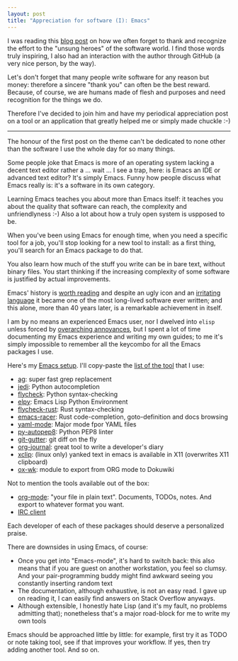 ```yaml
---
layout: post
title: "Appreciation for software (I): Emacs"
---
```


I was reading this [blog post](https://bastibe.de/2018-10-14-appreciation-for-open-source-and-commercial-software.html) on how we often forget to thank and recognize the effort to the "unsung heroes" of the software world. I find those words truly inspiring, I also had an interaction with the author through GitHub (a very nice person, by the way).

Let's don't forget that many people write software for any reason but money: therefore a sincere "thank you" can often be the best reward. Because, of course, we are humans made of flesh and purposes and need recognition for the things we do.

Therefore I've decided to join him and have my periodical appreciation post on a tool or an application that greatly helped me or simply made chuckle :-)

---

The honour of the first post on the theme can't be dedicated to none other than the software I use the whole day for so many things.

Some people joke that Emacs is more of an operating system lacking a decent text editor rather a ... wait ... I see a trap, here: is Emacs an IDE or advanced text editor? It's simply Emacs. Funny how people discuss what Emacs really is: it's a software in its own category.

Learning Emacs teaches you about more than Emacs itself: it teaches you about the quality that software can reach, the complexity and unfriendlyness :-) Also a lot about how a truly open system is uspposed to be.

When you've been using Emacs for enough time, when you need a specific tool for a job, you'll stop looking for a new tool to install: as a first thing, you'll search for an Emacs package to do that.

You also learn how much of the stuff you write can be in bare text, without binary files. You start thinking if the increasing complexity of some software is justified by actual improvements.

Emacs' history is [worth reading](https://en.wikipedia.org/wiki/Emacs) and despite an ugly icon and an [irritating language](https://xkcd.com/297/) it became one of the most long-lived software ever written; and this alone, more than 40 years later, is a remarkable achievement in itself.

I am by no means an experienced Emacs user, nor I dwelved into `elisp` unless forced by [overarching annoyances](https://github.com/rust-lang/rust-mode/pull/269), but I spent a lot of time documenting my Emacs experience and writing my own guides; to me it's simply impossible to remember all the keycombo for all the Emacs packages I use.

Here's my [Emacs setup](https://github.com/apiraino/emacs_reference). I'll copy-paste the [list of the tool](https://github.com/apiraino/emacs_reference/blob/master/guide.md#whats-in-my-personal-lisp-file) that I use:

* <a href="https://geoff.greer.fm/ag" target="_new">ag</a>: super fast grep replacement
* <a href="https://github.com/davidhalter/jedi" target="_new">jedi</a>: Python autocompletion
* <a href="http://www.flycheck.org" target="_new">flycheck</a>: Python syntax-checking
* <a href="https://github.com/jorgenschaefer/elpy" target="_new">elpy</a>: Emacs Lisp Python Environment
* <a href="https://github.com/flycheck/flycheck-rust" target="_new">flycheck-rust</a>: Rust syntax-checking
* <a href="https://github.com/racer-rust/emacs-racer" target="_new">emacs-racer</a>: Rust code-completion, goto-definition and docs browsing
* <a href="https://github.com/yoshiki/yaml-mode" target="_new">yaml-mode</a>: Major mode fpor YAML files
* <a href="https://github.com/paetzke/py-autopep8.el" target="_new">py-autopep8</a>: Python PEP8 linter
* <a href="https://github.com/syohex/emacs-git-gutter" target="_new">git-gutter</a>: git diff on the fly
* <a href="https://github.com/bastibe/org-journal" target="_new">org-journal</a>: great tool to write a developer's diary
* <a href="https://elpa.gnu.org/packages/xclip.html" target="_new">xclip</a>: (linux only) yanked text in emacs is available in X11 (overwrites X11 clipboard)
* <a href="https://github.com/w-vi/ox-wk.el" target="_new">ox-wk</a>: module to export from ORG mode to Dokuwiki

Not to mention the tools available out of the box:

* <a href="https://orgmode.org" target="_new">org-mode</a>: "your file in plain text". Documents, TODOs, notes. And export to whatever format you want.
* <a href="https://www.emacswiki.org/emacs/InternetRelayChat" target="_new">IRC client</a>

Each developer of each of these packages should deserve a personalized praise.

There are downsides in using Emacs, of course:
* Once you get into "Emacs-mode", it's hard to switch back: this also means that if you are guest on another workstation, you feel so clumsy. And your pair-programming buddy might find awkward seeing you constantly inserting random text
* The documentation, although exhaustive, is not an easy read. I gave up on reading it, I can easily find answers on Stack Overflow anyways.
* Although extensible, I honestly hate Lisp (and it's my fault, no problems admitting that); nonetheless that's a major road-block for me to write my own tools

Emacs should be approached little by little: for example, first try it as TODO or note taking tool, see if that improves your workflow. If yes, then try adding another tool. And so on.

